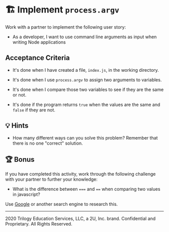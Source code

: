 # 🏗️ Implement `process.argv`

Work with a partner to implement the following user story:

* As a developer, I want to use command line arguments as input when writing Node applications

## Acceptance Criteria

* It's done when I have created a file, `index.js`, in the working directory.

* It's done when I use `process.argv` to assign two arguments to variables.

* It's done when I compare those two variables to see if they are the same or not.

* It's done if the program returns `true` when the values are the same and `false` if they are not. 

## 💡 Hints

* How many different ways can you solve this problem? Remember that there is no one "correct" solution.

## 🏆 Bonus

If you have completed this activity, work through the following challenge with your partner to further your knowledge:

* What is the difference between `===` and `==` when comparing two values in javascript?

Use [Google](https://www.google.com) or another search engine to research this.

---
2020 Trilogy Education Services, LLC, a 2U, Inc. brand. Confidential and Proprietary. All Rights Reserved.